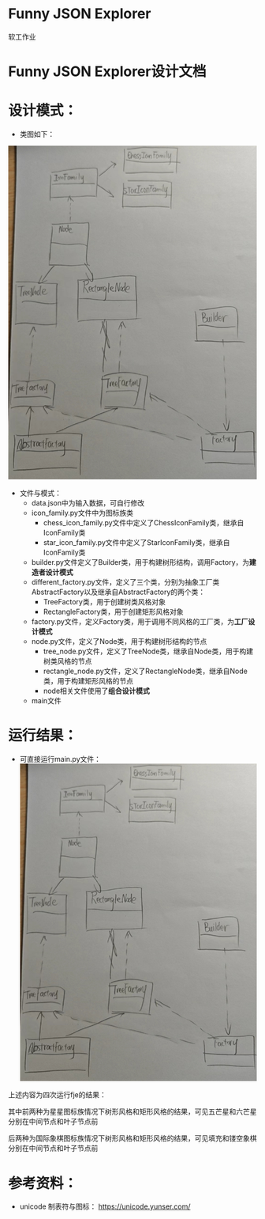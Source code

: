 # Funny JSON Explorer
 软工作业

# Funny JSON Explorer设计文档



# 设计模式：
* 类图如下：
  
![alt text](image.png)

* 文件与模式：
  * data.json中为输入数据，可自行修改
  * icon_family.py文件中为图标族类
    * chess_icon_family.py文件中定义了ChessIconFamily类，继承自IconFamily类
    * star_icon_family.py文件中定义了StarIconFamily类，继承自IconFamily类
  * builder.py文件定义了Builder类，用于构建树形结构，调用Factory，为**建造者设计模式**
  * different_factory.py文件，定义了三个类，分别为抽象工厂类AbstractFactory以及继承自AbstractFactory的两个类：
    * TreeFactory类，用于创建树类风格对象
    * RectangleFactory类，用于创建矩形风格对象
  * factory.py文件，定义Factory类，用于调用不同风格的工厂类，为**工厂设计模式**
  * node.py文件，定义了Node类，用于构建树形结构的节点
    * tree_node.py文件，定义了TreeNode类，继承自Node类，用于构建树类风格的节点
    * rectangle_node.py文件，定义了RectangleNode类，继承自Node类，用于构建矩形风格的节点
    * node相关文件使用了**组合设计模式**
  * main文件











# 运行结果：
* 可直接运行main.py文件：
  ![alt text](image-1.png)

上述内容为四次运行fje的结果：

其中前两种为星星图标族情况下树形风格和矩形风格的结果，可见五芒星和六芒星分别在中间节点和叶子节点前

后两种为国际象棋图标族情况下树形风格和矩形风格的结果，可见填充和镂空象棋分别在中间节点和叶子节点前


# 参考资料：
* unicode 制表符与图标： https://unicode.yunser.com/
